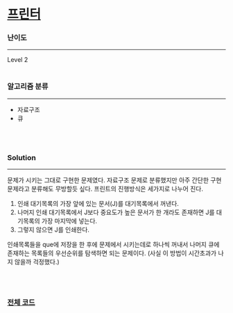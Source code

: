 # [프린터](https://programmers.co.kr/learn/courses/30/lessons/42587)

### 난이도

***
Level 2
<br><br>

### 알고리즘 분류

***

* 자료구조
* 큐

<br><br>

### Solution

***

문제가 시키는 그대로 구현한 문제였다. 자료구조 문제로 분류했지만 아주 간단한 구현 문제라고 분류해도 무방할듯 싶다. 프린트의 진행방식은 세가지로 나누어 진다.

1. 인쇄 대기목록의 가장 앞에 있는 문서(J)를 대기목록에서 꺼낸다.
2. 나머지 인쇄 대기목록에서 J보다 중요도가 높은 문서가 한 개라도 존재하면 J를 대기목록의 가장 마지막에 넣는다.
3. 그렇지 않으면 J를 인쇄한다.

인쇄목록들을 que에 저장을 한 후에 문제에서 시키는데로 하나씩 꺼내서 나머지 큐에 존재하는 목록들의 우선순위를 탐색하면 되는 문제이다. (사실 이 방법이 시간초과가 나지 않을까 걱정했다.)

<br><br>

### [전체 코드](https://github.com/Jungmin-Seo0527/CodingTest/blob/main/src/ds/PGM_프린터.java)
